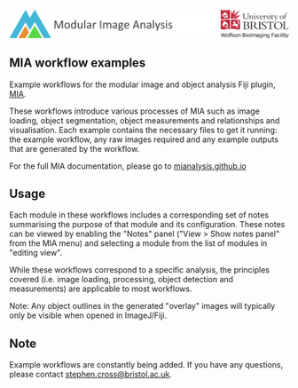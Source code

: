 [![Wolfson Bioimaging](./resources/images/Logo_text_UoB_128.png)](http://www.bristol.ac.uk/wolfson-bioimaging/)

MIA workflow examples
------------
Example workflows for the modular image and object analysis Fiji plugin, [MIA](https://github.com/mianalysis/mia). 

These workflows introduce various processes of MIA such as image loading, object segmentation, object measurements and relationships and visualisation. Each example contains the necessary files to get it running: the example workflow, any raw images required and any example outputs that are generated by the workflow.

For the full MIA documentation, please go to [mianalysis.github.io](https://mianalysis.github.io)


Usage
------------
Each module in these workflows includes a corresponding set of notes summarising the purpose of that module and its configuration. These notes can be viewed by enabling the "Notes" panel ("View > Show notes panel" from the MIA menu) and selecting a module from the list of modules in "editing view".

While these workflows correspond to a specific analysis, the principles covered (i.e. image loading, processing, object detection and measurements) are applicable to most workflows.

Note: Any object outlines in the generated "overlay" images will typically only be visible when opened in ImageJ/Fiji.


Note
------------
Example workflows are constantly being added.  If you have any questions, please contact stephen.cross@bristol.ac.uk.